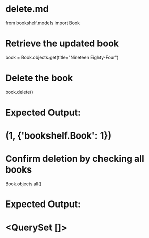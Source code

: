 # delete.md

from bookshelf.models import Book

# Retrieve the updated book
book = Book.objects.get(title="Nineteen Eighty-Four")

# Delete the book
book.delete()
# Expected Output:
# (1, {'bookshelf.Book': 1})

# Confirm deletion by checking all books
Book.objects.all()
# Expected Output:
# <QuerySet []>
